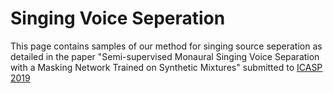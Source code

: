 # Singing Voice Seperation

This page contains samples of our method for singing source seperation as detailed in the paper "Semi-supervised Monaural Singing Voice Separation with a Masking Network Trained on Synthetic Mixtures"
submitted to [ICASP 2019](https://2019.ieeeicassp.org/)



 
